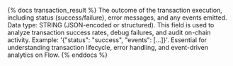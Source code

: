 {% docs transaction_result %}
The outcome of the transaction execution, including status (success/failure), error messages, and any events emitted. Data type: STRING (JSON-encoded or structured). This field is used to analyze transaction success rates, debug failures, and audit on-chain activity. Example: '{"status": "success", "events": [...]}'. Essential for understanding transaction lifecycle, error handling, and event-driven analytics on Flow.
{% enddocs %}